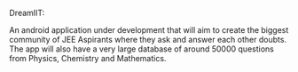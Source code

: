 DreamIIT: 


An android application under development that will aim to create the biggest community of JEE Aspirants where they ask and answer each other doubts.
The app will also have a very large database of around 50000 questions from Physics, Chemistry and Mathematics.
